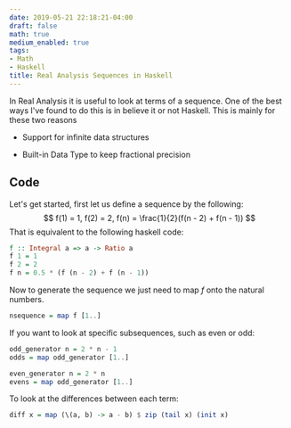 ```yaml
---
date: 2019-05-21 22:18:21-04:00
draft: false
math: true
medium_enabled: true
tags:
- Math
- Haskell
title: Real Analysis Sequences in Haskell
---
```


In Real Analysis it is useful to look at terms of a sequence. One of the best ways I've found to do this is in believe it or not Haskell. This is mainly for these two reasons

- Support for infinite data structures

- Built-in Data Type to keep fractional precision

## Code

Let's get started, first let us define a sequence by the following:
$$
f(1) = 1, f(2) = 2, f(n) = \frac{1}{2}(f(n - 2) + f(n - 1))
$$
That is equivalent to the following haskell code:

```haskell
f :: Integral a => a -> Ratio a
f 1 = 1
f 2 = 2
f n = 0.5 * (f (n - 2) + f (n - 1))
```

Now to generate the sequence we just need to map $f$ onto the natural numbers.

```haskell
nsequence = map f [1..]
```

If you want to look at specific subsequences, such as even or odd:

```haskell
odd_generator n = 2 * n - 1
odds = map odd_generator [1..]

even_generator n = 2 * n
evens = map odd_generator [1..]
```

To look at the differences between each term:

```haskell
diff x = map (\(a, b) -> a - b) $ zip (tail x) (init x)
```